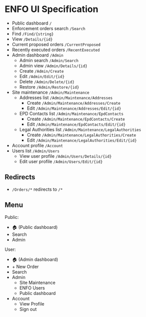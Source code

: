 # ENFO UI Specification

* Public dashboard `/`
* Enforcement orders search `/Search`
* Find `/Find/{string}`
* View `/Details/{id}`
* Current proposed orders `/CurrentProposed`
* Recently executed orders `/RecentExecuted`
* Admin dashboard `/Admin`
    * Admin search `/Admin/Search`
    * Admin view `/Admin/Details/{id}`
    * Create `/Admin/Create`
    * Edit `/Admin/Edit/{id}`
    * Delete `/Admin/Delete/{id}`
    * Restore `/Admin/Restore/{id}`
* Site maintenance `/Admin/Maintenance`
    * Addresses list `/Admin/Maintenance/Addresses`
        * Create `/Admin/Maintenance/Addresses/Create`
        * Edit `/Admin/Maintenance/Addresses/Edit/{id}`
    * EPD Contacts list `/Admin/Maintenance/EpdContacts`
        * Create `/Admin/Maintenance/EpdContacts/Create`
        * Edit `/Admin/Maintenance/EpdContacts/Edit/{id}`
    * Legal Authorities list `/Admin/Maintenance/LegalAuthorities`
        * Create `/Admin/Maintenance/LegalAuthorities/Create`
        * Edit `/Admin/Maintenance/LegalAuthorities/Edit/{id}`
* Account profile `/Account`
* Users list `/Admin/Users`
    * View user profile `/Admin/Users/Details/{id}`
    * Edit user profile `/Admin/Users/Edit/{id}`

## Redirects

* `/Orders/*` redirects to `/*`

## Menu

Public:

* 🏠 (Public dashboard)
* Search
* Admin

User:

* 🏠 (Admin dashboard)
* +&nbsp;New Order
* Search
* Admin
    * Site Maintenance
    * ENFO Users
    * Public dashboard
* Account
    * View Profile
    * Sign out